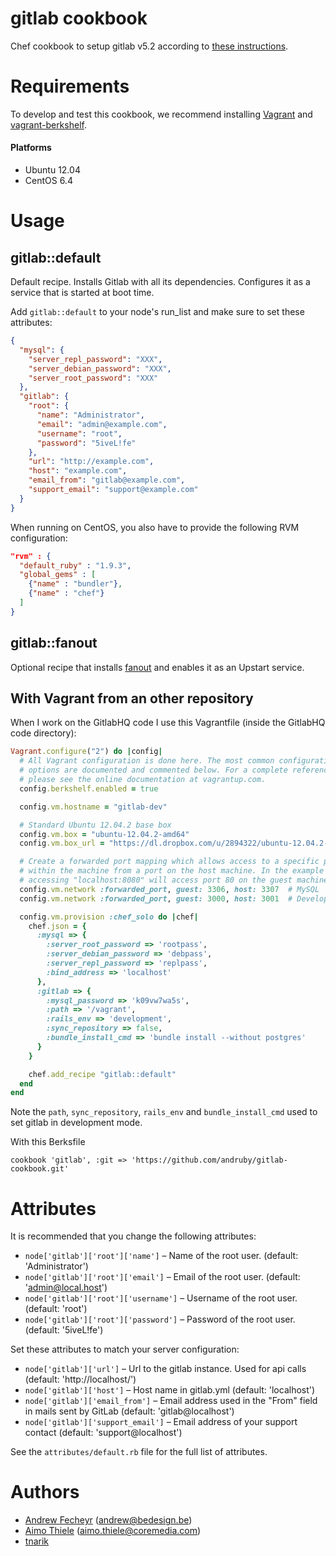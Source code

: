 # gitlab cookbook

Chef cookbook to setup gitlab v5.2 according to [these instructions](https://github.com/gitlabhq/gitlabhq/blob/v5.2.0/doc/install/installation.md).

# Requirements

To develop and test this cookbook, we recommend installing [Vagrant](http://www.vagrantup.com/) and [vagrant-berkshelf](https://github.com/RiotGames/vagrant-berkshelf).

#### Platforms
* Ubuntu 12.04
* CentOS 6.4

# Usage

## gitlab::default

Default recipe. Installs Gitlab with all its dependencies. Configures it as a service that is started at boot time.

Add `gitlab::default` to your node's run_list and make sure to set these attributes:

```json
{
  "mysql": {
    "server_repl_password": "XXX",
    "server_debian_password": "XXX",
    "server_root_password": "XXX"
  },
  "gitlab": {
    "root": {
      "name": "Administrator",
      "email": "admin@example.com",
      "username": "root",
      "password": "5iveL!fe"
    },
    "url": "http://example.com",
    "host": "example.com",
    "email_from": "gitlab@example.com",
    "support_email": "support@example.com"
  }
}
```

When running on CentOS, you also have to provide the following RVM configuration:

```json
"rvm" : {
  "default_ruby" : "1.9.3",
  "global_gems" : [
    {"name" : "bundler"},
    {"name" : "chef"}
  ]
}
```

## gitlab::fanout

Optional recipe that installs [fanout](https://github.com/travisghansen/fanout) and enables it as an Upstart service.

## With Vagrant from an other repository

When I work on the GitlabHQ code I use this Vagrantfile (inside the GitlabHQ code directory):

```ruby
Vagrant.configure("2") do |config|
  # All Vagrant configuration is done here. The most common configuration
  # options are documented and commented below. For a complete reference,
  # please see the online documentation at vagrantup.com.
  config.berkshelf.enabled = true

  config.vm.hostname = "gitlab-dev"

  # Standard Ubuntu 12.04.2 base box
  config.vm.box = "ubuntu-12.04.2-amd64"
  config.vm.box_url = "https://dl.dropbox.com/u/2894322/ubuntu-12.04.2-amd64.box"

  # Create a forwarded port mapping which allows access to a specific port
  # within the machine from a port on the host machine. In the example below,
  # accessing "localhost:8080" will access port 80 on the guest machine.
  config.vm.network :forwarded_port, guest: 3306, host: 3307  # MySQL
  config.vm.network :forwarded_port, guest: 3000, host: 3001  # Development Puma

  config.vm.provision :chef_solo do |chef|
    chef.json = {
      :mysql => {
        :server_root_password => 'rootpass',
        :server_debian_password => 'debpass',
        :server_repl_password => 'replpass',
        :bind_address => 'localhost'
      },
      :gitlab => {
        :mysql_password => 'k09vw7wa5s',
        :path => '/vagrant',
        :rails_env => 'development',
        :sync_repository => false,
        :bundle_install_cmd => 'bundle install --without postgres'
      }
    }

    chef.add_recipe "gitlab::default"
  end
end
```

Note the `path`, `sync_repository`, `rails_env` and `bundle_install_cmd` used to set gitlab in development mode.

With this Berksfile

```
cookbook 'gitlab', :git => 'https://github.com/andruby/gitlab-cookbook.git'
```

# Attributes

It is recommended that you change the following attributes:

* `node['gitlab']['root']['name']` – Name of the root user. (default: 'Administrator')
* `node['gitlab']['root']['email']` – Email of the root user. (default: 'admin@local.host')
* `node['gitlab']['root']['username']` – Username of the root user. (default: 'root')
* `node['gitlab']['root']['password']` – Password of the root user. (default: '5iveL!fe')

Set these attributes to match your server configuration:

* `node['gitlab']['url']` – Url to the gitlab instance. Used for api calls (default: 'http://localhost/')
* `node['gitlab']['host']` – Host name in gitlab.yml (default: 'localhost')
* `node['gitlab']['email_from']` – Email address used in the "From" field in mails sent by GitLab (default: 'gitlab@localhost')
* `node['gitlab']['support_email']` – Email address of your support contact (default: 'support@localhost')

See the `attributes/default.rb` file for the full list of attributes.

# Authors

* [Andrew Fecheyr](https://github.com/andruby) (<andrew@bedesign.be>)
* [Aimo Thiele](https://github.com/athiele) (<aimo.thiele@coremedia.com>)
* [tnarik](https://github.com/tnarik)
